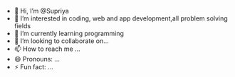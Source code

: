 - 👋 Hi, I’m @Supriya
- 👀 I’m interested in coding, web and app development,all problem solving fields  
- 🌱 I’m currently learning programming 
- 💞️ I’m looking to collaborate on...
- 📫 How to reach me ...
- 😄 Pronouns: ...
- ⚡ Fun fact: ...

<!---
Supriya001-u/Supriya001-u is a ✨ special ✨ repository because its `README.md` (this file) appears on your GitHub profile.
You can click the Preview link to take a look at your changes.
--->

